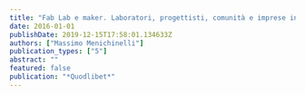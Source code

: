 ```yaml
---
title: "Fab Lab e maker. Laboratori, progettisti, comunità e imprese in Italia"
date: 2016-01-01
publishDate: 2019-12-15T17:58:01.134633Z
authors: ["Massimo Menichinelli"]
publication_types: ["5"]
abstract: ""
featured: false
publication: "*Quodlibet*"
---
```


